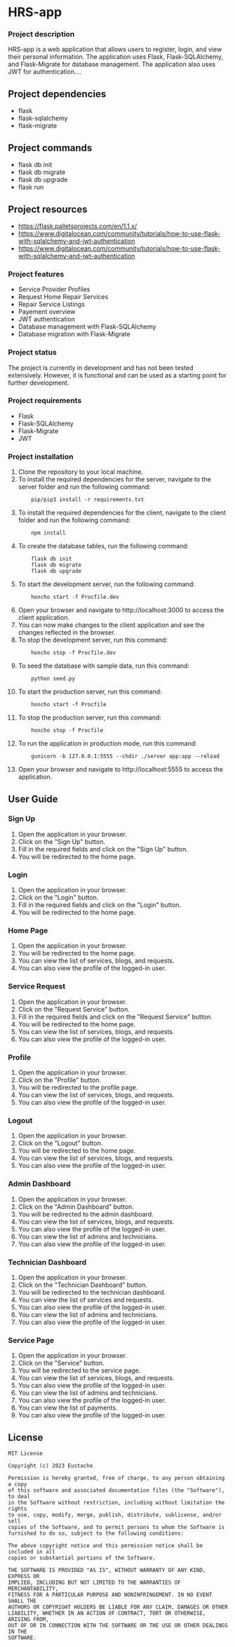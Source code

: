 # HRS-app

### Project description
HRS-app is a web application that allows users to register, login, and view their personal information. The application uses Flask, Flask-SQLAlchemy, and Flask-Migrate for database management. The application also uses JWT for authentication....

## Project dependencies
  - flask
  - flask-sqlalchemy
  - flask-migrate

## Project commands
  - flask db init
  - flask db migrate
  - flask db upgrade    
  - flask run

## Project resources
  - https://flask.palletsprojects.com/en/1.1.x/
  - https://www.digitalocean.com/community/tutorials/how-to-use-flask-with-sqlalchemy-and-jwt-authentication
  - https://www.digitalocean.com/community/tutorials/how-to-use-flask-with-sqlalchemy-and-jwt-authentication



### Project features
- Service Provider Profiles
- Request Home Repair Services
- Repair Service Listings
- Payement overview
- JWT authentication
- Database management with Flask-SQLAlchemy
- Database migration with Flask-Migrate

### Project status
The project is currently in development and has not been tested extensively. However, it is functional and can be used as a starting point for further development.

### Project requirements
- Flask
- Flask-SQLAlchemy
- Flask-Migrate
- JWT

### Project installation
1. Clone the repository to your local machine.
2. To install the required dependencies for the server, navigate to the server folder and run the following command:
    ```
        pip/pip3 install -r requirements.txt
    ``` 
4. To install the required dependencies for the client, navigate to the client folder and run the following command:
    ```
        npm install
    ```
5. To create the database tables, run the following command:
    ```
        flask db init
        flask db migrate
        flask db upgrade
    ```
6. To start the development server, run the following command:
    ```
        honcho start -f Procfile.dev
    ```
7. Open your browser and navigate to http://localhost:3000 to access the client application.
8. You can now make changes to the client application and see the changes reflected in the browser.
9. To stop the development server, run this command:
    ```
        honcho stop -f Procfile.dev
    ```
10. To seed the database with sample data, run this command:
    ```
        python seed.py
    ```
11. To start the production server, run this command:
    ```
        honcho start -f Procfile
    ```
12. To stop the production server, run this command:
    ```
        honcho stop -f Procfile
    ```
13. To run the application in production mode, run this command:
    ```
        gunicorn -b 127.0.0.1:5555 --chdir ./server app:app --reload
    ```
14. Open your browser and navigate to http://localhost:5555 to access the application.

## User Guide

### Sign Up
1. Open the application in your browser.
2. Click on the "Sign Up" button.
3. Fill in the required fields and click on the "Sign Up" button.
4. You will be redirected to the home page.

### Login
1. Open the application in your browser.
2. Click on the "Login" button.
3. Fill in the required fields and click on the "Login" button.
4. You will be redirected to the home page.

### Home Page
1. Open the application in your browser.
2. You will be redirected to the home page.
3. You can view the list of services, blogs, and requests.
4. You can also view the profile of the logged-in user.

### Service Request
1. Open the application in your browser.
2. Click on the "Request Service" button.
3. Fill in the required fields and click on the "Request Service" button.
4. You will be redirected to the home page.
5. You can view the list of services, blogs, and requests.
6. You can also view the profile of the logged-in user.

### Profile
1. Open the application in your browser.
2. Click on the "Profile" button.
3. You will be redirected to the profile page.
4. You can view the list of services, blogs, and requests.
5. You can also view the profile of the logged-in user.

### Logout
1. Open the application in your browser.
2. Click on the "Logout" button.
3. You will be redirected to the home page.
4. You can view the list of services, blogs, and requests.
5. You can also view the profile of the logged-in user.

### Admin Dashboard
1. Open the application in your browser.
2. Click on the "Admin Dashboard" button.
3. You will be redirected to the admin dashboard.
4. You can view the list of services, blogs, and requests.
5. You can also view the profile of the logged-in user.
6. You can view the list of admins and technicians.
7. You can also view the profile of the logged-in user.

### Technician Dashboard
1. Open the application in your browser.
2. Click on the "Technician Dashboard" button.
3. You will be redirected to the technician dashboard.
4. You can view the list of services and requests.
5. You can also view the profile of the logged-in user.
6. You can view the list of admins and technicians.
7. You can also view the profile of the logged-in user.

### Service Page
1. Open the application in your browser.
2. Click on the "Service" button.
3. You will be redirected to the service page.
4. You can view the list of services, blogs, and requests.
5. You can also view the profile of the logged-in user.
6. You can view the list of admins and technicians.
7. You can also view the profile of the logged-in user.
8. You can view the list of payments.
9. You can also view the profile of the logged-in user.

## License
    MIT License

    Copyright (c) 2023 Eustache

    Permission is hereby granted, free of charge, to any person obtaining a copy
    of this software and associated documentation files (the "Software"), to deal
    in the Software without restriction, including without limitation the rights
    to use, copy, modify, merge, publish, distribute, sublicense, and/or sell
    copies of the Software, and to permit persons to whom the Software is
    furnished to do so, subject to the following conditions:

    The above copyright notice and this permission notice shall be included in all
    copies or substantial portions of the Software.

    THE SOFTWARE IS PROVIDED "AS IS", WITHOUT WARRANTY OF ANY KIND, EXPRESS OR
    IMPLIED, INCLUDING BUT NOT LIMITED TO THE WARRANTIES OF MERCHANTABILITY,
    FITNESS FOR A PARTICULAR PURPOSE AND NONINFRINGEMENT. IN NO EVENT SHALL THE
    AUTHORS OR COPYRIGHT HOLDERS BE LIABLE FOR ANY CLAIM, DAMAGES OR OTHER
    LIABILITY, WHETHER IN AN ACTION OF CONTRACT, TORT OR OTHERWISE, ARISING FROM,
    OUT OF OR IN CONNECTION WITH THE SOFTWARE OR THE USE OR OTHER DEALINGS IN THE
    SOFTWARE.